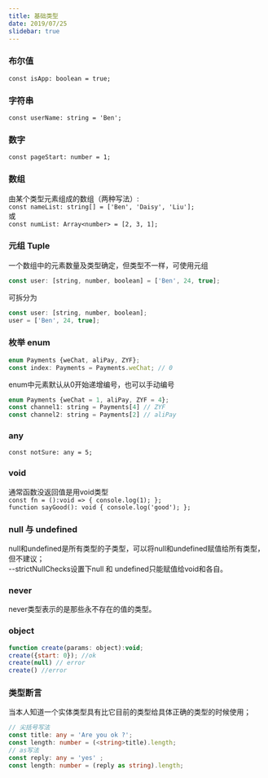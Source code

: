 ```yaml
---
title: 基础类型
date: 2019/07/25
slidebar: true
---
```


### 布尔值
`const isApp: boolean = true;`

### 字符串
`const userName: string = 'Ben';`

### 数字
`const pageStart: number = 1;`

### 数组
由某个类型元素组成的数组（两种写法）:  
`const nameList: string[] = ['Ben', 'Daisy', 'Liu'];`  
或  
`const numList: Array<number> = [2, 3, 1];`
### 元组 Tuple
一个数组中的元素数量及类型确定，但类型不一样，可使用元组  
```js
const user: [string, number, boolean] = ['Ben', 24, true];
```
可拆分为  
```js
const user: [string, number, boolean];
user = ['Ben', 24, true];
```
### 枚举 enum
```js
enum Payments {weChat, aliPay, ZYF};
const index: Payments = Payments.weChat; // 0
```  
enum中元素默认从0开始递增编号，也可以手动编号
```js
enum Payments {weChat = 1, aliPay, ZYF = 4};
const channel1: string = Payments[4] // ZYF
const channel2: string = Payments[2] // aliPay
```
### any
`const notSure: any = 5;`
### void
通常函数没返回值是用void类型  
`const fn = ():void => {
    console.log(1);
};`  
`function sayGood(): void {
    console.log('good');
};`

### null 与 undefined
null和undefined是所有类型的子类型，可以将null和undefined赋值给所有类型，但不建议；  
--strictNullChecks设置下null 和 undefined只能赋值给void和各自。
### never
never类型表示的是那些永不存在的值的类型。
### object
```js
function create(params: object):void;
create({start: 0}); //ok
create(null) // error
create() //error
```
### 类型断言
当本人知道一个实体类型具有比它目前的类型给具体正确的类型的时候使用；  
```ts
// 尖括号写法
const title: any = 'Are you ok ?';
const length: number = (<string>title).length;
// as写法
const reply: any = 'yes' ;
const length: number = (reply as string).length;
```

